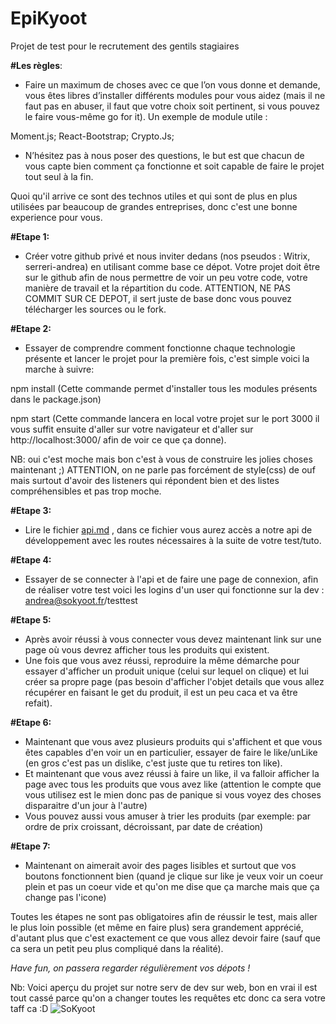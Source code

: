 # EpiKyoot
Projet de test pour le recrutement des gentils stagiaires

**#Les règles**:
-	Faire un maximum de choses avec ce que l’on vous donne et demande, vous êtes libres d’installer différents modules pour vous aidez (mais il ne faut pas en abuser, il faut que votre choix soit pertinent, si vous pouvez le faire vous-même go for it).
Un exemple de module utile :

Moment.js;
React-Bootstrap;
Crypto.Js;

-	N’hésitez pas à nous poser des questions, le but est que chacun de vous capte bien comment ça fonctionne et soit capable de faire le projet tout seul à la fin.

Quoi qu'il arrive ce sont des technos utiles et qui sont de plus en plus utilisées par beaucoup de grandes entreprises, donc c'est une bonne experience pour vous.

**#Etape 1:** 
-	Créer votre github privé et nous inviter dedans (nos pseudos : Witrix, serreri-andrea) en utilisant comme base ce dépot.
Votre projet doit être sur le github afin de nous permettre de voir un peu votre code, votre manière de travail et la répartition du code.
ATTENTION, NE PAS COMMIT SUR CE DEPOT, il sert juste de base donc vous pouvez télécharger les sources ou le fork.

**#Etape 2:**
- Essayer de comprendre comment fonctionne chaque technologie présente et lancer le projet pour la première fois, c'est simple voici la marche à suivre:

npm install (Cette commande permet d'installer tous les modules présents dans le package.json)

npm start (Cette commande lancera en local votre projet sur le port 3000 il vous suffit ensuite d'aller sur votre navigateur et d'aller
sur http://localhost:3000/ afin de voir ce que ça donne).

NB: oui c'est moche mais bon c'est à vous de construire les jolies choses maintenant ;) ATTENTION, on ne parle pas forcément de style(css) de ouf mais surtout d'avoir des listeners qui répondent bien et des listes compréhensibles et pas trop moche.

**#Etape 3:**
- Lire le fichier [api.md](https://github.com/serreri-andrea/EpiKyoot/blob/master/api.md) , dans ce fichier vous aurez accès a notre api de développement avec les routes nécessaires à la suite de votre test/tuto.

**#Etape 4:**
- Essayer de se connecter à l'api et de faire une page de connexion, afin de réaliser votre test voici les logins d'un user qui fonctionne sur la dev : andrea@sokyoot.fr/testtest

**#Etape 5:**
- Après avoir réussi à vous connecter vous devez maintenant link sur une page où vous devrez afficher tous les produits qui existent.
- Une fois que vous avez réussi, reproduire la même démarche pour essayer d'afficher un produit unique (celui sur lequel on clique) et lui créer sa propre page (pas besoin d'afficher l'objet details que vous allez récupérer en faisant le get du produit, il est un peu caca et va être refait).

**#Etape 6:**
- Maintenant que vous avez plusieurs produits qui s'affichent et que vous êtes capables d'en voir un en particulier, essayer de faire le like/unLike (en gros c'est pas un dislike, c'est juste que tu retires ton like).
- Et maintenant que vous avez réussi à faire un like, il va falloir afficher la page avec tous les produits que vous avez like (attention le compte que vous utilisez est le mien donc pas de panique si vous voyez des choses disparaitre d'un jour à l'autre)
- Vous pouvez aussi vous amuser à trier les produits (par exemple: par ordre de prix croissant, décroissant, par date de création)

**#Etape 7:**
- Maintenant on aimerait avoir des pages lisibles et surtout que vos boutons fonctionnent bien (quand je clique sur like je veux voir un coeur plein et pas un coeur vide et qu'on me dise que ça marche mais que ça change pas l'icone)

Toutes les étapes ne sont pas obligatoires afin de réussir le test, mais aller le plus loin possible (et même en faire plus) sera grandement apprécié, d'autant plus que c'est exactement ce que vous allez devoir faire (sauf que ca sera un petit peu plus compliqué dans la réalité).

*Have fun, on passera regarder régulièrement vos dépots !*


Nb: Voici aperçu du projet sur notre serv de dev sur web, bon en vrai il est tout cassé parce qu'on a changer toutes les requêtes etc donc ca sera votre taff ca :D
![SoKyoot](https://github.com/serreri-andrea/EpiKyoot/blob/master/screens/site1.png)

